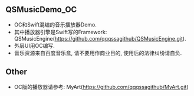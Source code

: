 ## QSMusicDemo_OC
- OC和Swift混编的音乐播放器Demo. 
- 其中播放器引擎是Swift写的Framework: QSMusicEngine(https://github.com/qqqssagithub/QSMusicEngine.git). 
- 外层UI用OC编写.
- 音乐资源来自百度音乐盒, 请不要用作商业目的, 使用后的法律纠纷请自负.
## Other
- OC版的播放器请参考: MyArt(https://github.com/qqqssagithub/MyArt.git)
